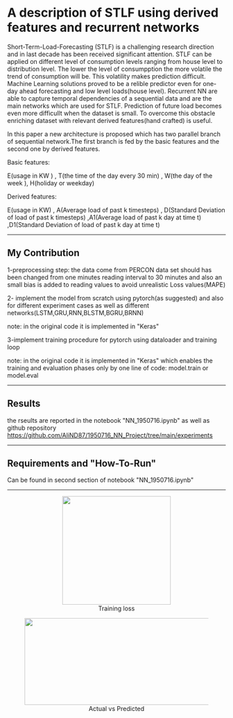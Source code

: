 # A description of STLF using derived features and recurrent networks
Short-Term-Load-Forecasting (STLF) is a challenging research direction and in last decade has been received significant attention.
 STLF can be applied on different level of consumption levels ranging from house level to distribution level. The lower the level of consumpption the more volatile the trend of consumption will be. This volatility makes prediction difficult.
Machine Learning solutions proved to be a relible predictor even for one-day ahead forecasting and low level loads(house level).
Recurrent NN are able to capture temporal dependencies of a sequential data and are the main networks which are used for STLF.
Prediction of future load becomes even more difficullt when the dataset is small.
To overcome this obstacle enriching dataset with relevant derived features(hand crafted) is useful.

In this paper a new architecture is proposed which has two parallel branch of sequential network.The first branch is fed by the basic features and the second one by derived features.

Basic features:

E(usage in KW ) , T(the time of the day every 30 min) , W(the day of the week ), H(holiday or weekday)

Derived features:

E(usage in KW) , A(Average load of past k timesteps) , D(Standard Deviation of load of past k timesteps) ,A1(Average load of past k day at time t) ,D1(Standard Deviation of load of past k day at time t)

<hr/>

## My Contribution

1-preprocessing step: the data come from PERCON data set should has been  changed  from one minutes reading interval to 30 minutes and also an small bias is added to reading values to avoid unrealistic Loss values(MAPE) 

2- implement the model from scratch using pytorch(as suggested) and also for different experiment cases as well as different networks(LSTM,GRU,RNN,BLSTM,BGRU,BRNN) 

note: in the original code it is implemented in "Keras" 

3-implement training procedure for pytorch using dataloader and training loop

note: in the original code it is implemented in "Keras" which enables the training and evaluation phases only by one line of code: model.train or model.eval 

<hr/>

## Results 
the rseults are reported in the notebook "NN_1950716.ipynb" as well as github repository https://github.com/AliND87/1950716_NN_Project/tree/main/experiments  

<hr/>

## Requirements and "How-To-Run"
Can be found  in second section of notebook "NN_1950716.ipynb"

<hr/>

 
 <figure>
 <center>
 <img src='https://i.postimg.cc/63Snk5K6/overal-results.png' width="250" 
      height="250"/>
 <figcaption>Training loss</figcaption>
 </center>
 </figure>
 
 <figure>
 <center>
 <img src='https://i.postimg.cc/85PyqLnh/2.png' width="500" 
      height="200"/>
 <figcaption>Actual vs Predicted</figcaption></center>
 </figure>

